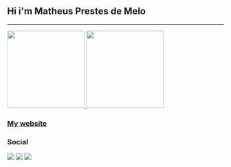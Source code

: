 ## Hi i'm Matheus Prestes de Melo

---

 <div>
  <a href="https://github.com/MatheusPMelo">
  <img height="180em" src="https://github-readme-stats.vercel.app/api?username=MatheusPMelo&show_icons=true&theme=dark&include_all_commits=true&count_private=true"/>
  <img height="180em" src="https://github-readme-stats.vercel.app/api/top-langs/?username=MatheusPMelo&layout=compact&langs_count=6&theme=dark"/>
 </a>
</div>
 
 ### [My website](https://matheuspmelo.github.io/)
  
  ### Social
 <div>
   <a href="https://www.instagram.com/mpm_744/" target="_blank"><img src="https://img.icons8.com/fluency/48/000000/instagram-new.png"/></a>
  <a href = "mailto:matheusprestesdmelo744@gmail.com"><img src="https://img.icons8.com/fluency/48/000000/gmail.png"/></a>
  <a href="https://www.linkedin.com/in/matheus-melo-059647157/" target="_blank"><img src="https://img.icons8.com/fluency/48/000000/linkedin.png"/></a> 
 </div>
